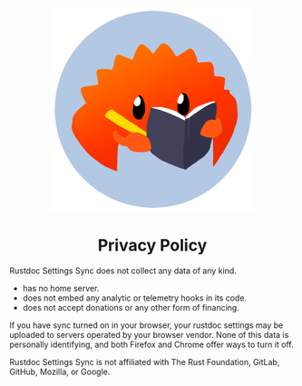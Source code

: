 <div align=center><img width=360 height=360 src=extension/icons/rustdocs.png><h1>Privacy Policy</h1></div>

Rustdoc Settings Sync does not collect any data of any kind.

* has no home server.
* does not embed any analytic or telemetry hooks in its code.
* does not accept donations or any other form of financing.

If you have sync turned on in your browser, your rustdoc settings may be uploaded to servers operated by your browser vendor. None of this data is personally identifying, and both Firefox and Chrome offer ways to turn it off.

Rustdoc Settings Sync is not affiliated with The Rust Foundation, GitLab, GitHub, Mozilla, or Google.